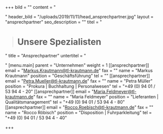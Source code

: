 +++
bild = ""
content = "<p></p>"
header_bild = "/uploads/2019/11/11/head_ansprechpartner.jpg"
layout = "ansprechpartner"
seo_description = ""
titel = "<blockquote><h1>Unsere Spezialisten</h1></blockquote>"
title = "Ansprechpartner"
untertitel = "<p></p>"
[menu.main]
parent = "Unternehmen"
weight = 1
[[ansprechpartner]]
email = "Markus.Krautmann@tl-krautmann.de"
fax = ""
name = "Markus Krautmann"
position = "Geschäftsführung"
tel = ""
[[ansprechpartner]]
email = "Petra.Mueller@tl-krautmann.de"
fax = ""
name = "Petra Müller"
position = "Prokura | Buchhaltung | Personalwesen"
tel = "+49 (0) 94 01 / 53 94 4 - 20"
[[ansprechpartner]]
email = "Maria.Feldmeyer@tl-krautmann.de"
fax = ""
name = "Maria Feldmeyer"
position = "Lieferanten | Qualitätsmanagement"
tel = "+49 (0) 94 01 / 53 94 4 - 80"
[[ansprechpartner]]
email = "Rocco.Roebisch@tl-krautmann.de"
fax = ""
name = "Rocco Röbisch"
position = "Disposition | Fuhrparkleitung"
tel = "+49 (0) 94 01 / 53 94 4 - 40"

+++

